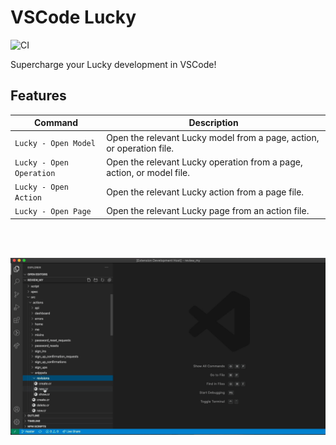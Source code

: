 # VSCode Lucky

![CI](https://github.com/stephendolan/vscode-lucky/workflows/CI/badge.svg)

Supercharge your Lucky development in VSCode!

## Features

| Command                  | Description                                                           |
| ------------------------ | --------------------------------------------------------------------- |
| `Lucky - Open Model`     | Open the relevant Lucky model from a page, action, or operation file. |
| `Lucky - Open Operation` | Open the relevant Lucky operation from a page, action, or model file. |
| `Lucky - Open Action`    | Open the relevant Lucky action from a page file.                      |
| `Lucky - Open Page`      | Open the relevant Lucky page from an action file.                     |

<br/>
<br/>

![feature X](images/lucky.gif)

